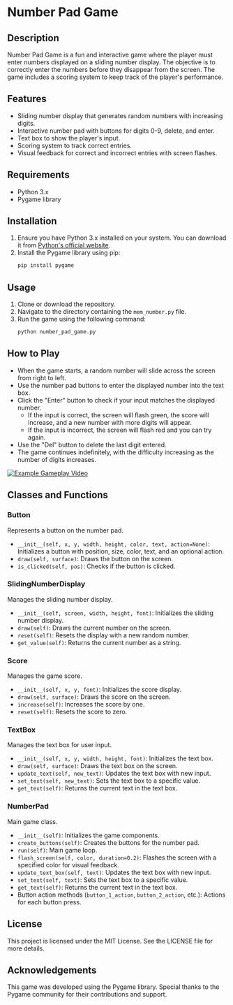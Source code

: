 # Number Pad Game

## Description
Number Pad Game is a fun and interactive game where the player must enter numbers displayed on a sliding number display. The objective is to correctly enter the numbers before they disappear from the screen. The game includes a scoring system to keep track of the player's performance.

## Features
- Sliding number display that generates random numbers with increasing digits.
- Interactive number pad with buttons for digits 0-9, delete, and enter.
- Text box to show the player's input.
- Scoring system to track correct entries.
- Visual feedback for correct and incorrect entries with screen flashes.

## Requirements
- Python 3.x
- Pygame library

## Installation
1. Ensure you have Python 3.x installed on your system. You can download it from [Python's official website](https://www.python.org/downloads/).
2. Install the Pygame library using pip:
   ```bash
   pip install pygame

## Usage
1. Clone or download the repository.
2. Navigate to the directory containing the `mem_number.py` file.
3. Run the game using the following command:
   ```bash
   python number_pad_game.py

## How to Play

- When the game starts, a random number will slide across the screen from right to left.
- Use the number pad buttons to enter the displayed number into the text box.
- Click the "Enter" button to check if your input matches the displayed number.
  - If the input is correct, the screen will flash green, the score will increase, and a new number with more digits will appear.
  - If the input is incorrect, the screen will flash red and you can try again.
- Use the "Del" button to delete the last digit entered.
- The game continues indefinitely, with the difficulty increasing as the number of digits increases.


[![Example Gameplay Video](https://raw.githubusercontent.com/GitFarhanS/memory-number-gem/main/exampleInGIF.gif)](https://github.com/GitFarhanS/memory-number-gem/blob/main/exampleGameply.mp4)


## Classes and Functions

### Button
Represents a button on the number pad.
- `__init__(self, x, y, width, height, color, text, action=None)`: Initializes a button with position, size, color, text, and an optional action.
- `draw(self, surface)`: Draws the button on the screen.
- `is_clicked(self, pos)`: Checks if the button is clicked.

### SlidingNumberDisplay
Manages the sliding number display.
- `__init__(self, screen, width, height, font)`: Initializes the sliding number display.
- `draw(self)`: Draws the current number on the screen.
- `reset(self)`: Resets the display with a new random number.
- `get_value(self)`: Returns the current number as a string.

### Score
Manages the game score.
- `__init__(self, x, y, font)`: Initializes the score display.
- `draw(self, surface)`: Draws the score on the screen.
- `increase(self)`: Increases the score by one.
- `reset(self)`: Resets the score to zero.

### TextBox
Manages the text box for user input.
- `__init__(self, x, y, width, height, font)`: Initializes the text box.
- `draw(self, surface)`: Draws the text box on the screen.
- `update_text(self, new_text)`: Updates the text box with new input.
- `set_text(self, new_text)`: Sets the text box to a specific value.
- `get_text(self)`: Returns the current text in the text box.

### NumberPad
Main game class.
- `__init__(self)`: Initializes the game components.
- `create_buttons(self)`: Creates the buttons for the number pad.
- `run(self)`: Main game loop.
- `flash_screen(self, color, duration=0.2)`: Flashes the screen with a specified color for visual feedback.
- `update_text_box(self, text)`: Updates the text box with new input.
- `set_text(self, text)`: Sets the text box to a specific value.
- `get_text(self)`: Returns the current text in the text box.
- Button action methods (`button_1_action`, `button_2_action`, etc.): Actions for each button press.

## License
This project is licensed under the MIT License. See the LICENSE file for more details.


## Acknowledgements
This game was developed using the Pygame library. Special thanks to the Pygame community for their contributions and support.

